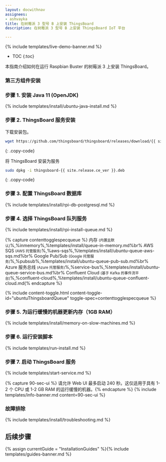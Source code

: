 ```yaml
---
layout: docwithnav
assignees:
- ashvayka
title: 在树莓派 3 型号 B 上安装 ThingsBoard
description: 在树莓派 3 型号 B 上安装 ThingsBoard IoT 平台

---
```


{% include templates/live-demo-banner.md %}

* TOC
{:toc}

本指南介绍如何在运行 Raspbian Buster 的树莓派 3 上安装 ThingsBoard。

### 第三方组件安装

### 步骤 1. 安装 Java 11 (OpenJDK)

{% include templates/install/ubuntu-java-install.md %}

### 步骤 2. ThingsBoard 服务安装

下载安装包。

```bash
wget https://github.com/thingsboard/thingsboard/releases/download/{{ site.release.ce_tag }}/thingsboard-{{ site.release.ce_ver }}.deb
```
{: .copy-code}

将 ThingsBoard 安装为服务

```bash
sudo dpkg -i thingsboard-{{ site.release.ce_ver }}.deb
```
{: .copy-code}

### 步骤 3. 配置 ThingsBoard 数据库

{% include templates/install/rpi-db-postgresql.md %}

### 步骤 4. 选择 ThingsBoard 队列服务

{% include templates/install/rpi-install-queue.md %}

{% capture contenttogglespecqueue %}
内存 <small>(内置且默认)</small>%,%inmemory%,%templates/install/queue-in-memory.md%br%
AWS SQS <small>(AWS 托管服务)</small>%,%aws-sqs%,%templates/install/ubuntu-queue-aws-sqs.md%br%
Google Pub/Sub <small>(Google 托管服务)</small>%,%pubsub%,%templates/install/ubuntu-queue-pub-sub.md%br%
Azure 服务总线 <small>(Azure 托管服务)</small>%,%service-bus%,%templates/install/ubuntu-queue-service-bus.md%br%
Confluent Cloud <small>(基于 Kafka 的事件流平台)</small>%,%confluent-cloud%,%templates/install/ubuntu-queue-confluent-cloud.md{% endcapture %}

{% include content-toggle.html content-toggle-id="ubuntuThingsboardQueue" toggle-spec=contenttogglespecqueue %} 

### 步骤 5. 为运行缓慢的机器更新内存（1GB RAM）

{% include templates/install/memory-on-slow-machines.md %} 

### 步骤 6. 运行安装脚本
{% include templates/run-install.md %} 


### 步骤 7. 启动 ThingsBoard 服务

{% include templates/start-service.md %}

{% capture 90-sec-ui %}
请允许 Web UI 最多启动 240 秒。这仅适用于具有 1-2 个 CPU 或 1-2 GB RAM 的运行缓慢的机器。{% endcapture %}
{% include templates/info-banner.md content=90-sec-ui %}

### 故障排除

{% include templates/install/troubleshooting.md %}

## 后续步骤

{% assign currentGuide = "InstallationGuides" %}{% include templates/guides-banner.md %}